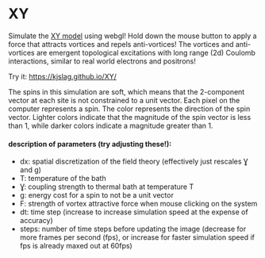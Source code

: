 # XY

Simulate the [XY model](https://en.wikipedia.org/wiki/Classical_XY_model) using webgl!
Hold down the mouse button to apply a force that attracts vortices and repels anti-vortices!
The vortices and anti-vortices are emergent topological excitations with long range (2d) Coulomb interactions, similar to real world electrons and positrons!

Try it: <https://kjslag.github.io/XY/>

The spins in this simulation are soft, which means that the 2-component vector at each site is not constrained to a unit vector.
Each pixel on the computer represents a spin.
The color represents the direction of the spin vector.
Lighter colors indicate that the magnitude of the spin vector is less than 1, while darker colors indicate a magnitude greater than 1.

#### description of parameters (try adjusting these!): ####
* dx: spatial discretization of the field theory (effectively just rescales Ɣ and g)
* T: temperature of the bath
* Ɣ: coupling strength to thermal bath at temperature T
* g: energy cost for a spin to not be a unit vector
* F: strength of vortex attractive force when mouse clicking on the system
* dt: time step (increase to increase simulation speed at the expense of accuracy)
* steps: number of time steps before updating the image (decrease for more frames per second (fps), or increase for faster simulation speed if fps is already maxed out at 60fps)
